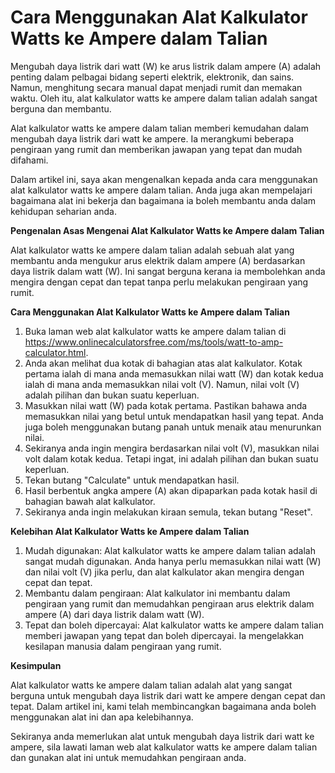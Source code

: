 Cara Menggunakan Alat Kalkulator Watts ke Ampere dalam Talian
=============================================================

Mengubah daya listrik dari watt (W) ke arus listrik dalam ampere (A) adalah penting dalam pelbagai bidang seperti elektrik, elektronik, dan sains. Namun, menghitung secara manual dapat menjadi rumit dan memakan waktu. Oleh itu, alat kalkulator watts ke ampere dalam talian adalah sangat berguna dan membantu.

Alat kalkulator watts ke ampere dalam talian memberi kemudahan dalam mengubah daya listrik dari watt ke ampere. Ia merangkumi beberapa pengiraan yang rumit dan memberikan jawapan yang tepat dan mudah difahami.

Dalam artikel ini, saya akan mengenalkan kepada anda cara menggunakan alat kalkulator watts ke ampere dalam talian. Anda juga akan mempelajari bagaimana alat ini bekerja dan bagaimana ia boleh membantu anda dalam kehidupan seharian anda.

**Pengenalan Asas Mengenai Alat Kalkulator Watts ke Ampere dalam Talian**

Alat kalkulator watts ke ampere dalam talian adalah sebuah alat yang membantu anda mengukur arus elektrik dalam ampere (A) berdasarkan daya listrik dalam watt (W). Ini sangat berguna kerana ia membolehkan anda mengira dengan cepat dan tepat tanpa perlu melakukan pengiraan yang rumit.

**Cara Menggunakan Alat Kalkulator Watts ke Ampere dalam Talian**

1. Buka laman web alat kalkulator watts ke ampere dalam talian di <https://www.onlinecalculatorsfree.com/ms/tools/watt-to-amp-calculator.html>.
2. Anda akan melihat dua kotak di bahagian atas alat kalkulator. Kotak pertama ialah di mana anda memasukkan nilai watt (W) dan kotak kedua ialah di mana anda memasukkan nilai volt (V). Namun, nilai volt (V) adalah pilihan dan bukan suatu keperluan.
3. Masukkan nilai watt (W) pada kotak pertama. Pastikan bahawa anda memasukkan nilai yang betul untuk mendapatkan hasil yang tepat. Anda juga boleh menggunakan butang panah untuk menaik atau menurunkan nilai.
4. Sekiranya anda ingin mengira berdasarkan nilai volt (V), masukkan nilai volt dalam kotak kedua. Tetapi ingat, ini adalah pilihan dan bukan suatu keperluan.
5. Tekan butang "Calculate" untuk mendapatkan hasil.
6. Hasil berbentuk angka ampere (A) akan dipaparkan pada kotak hasil di bahagian bawah alat kalkulator.
7. Sekiranya anda ingin melakukan kiraan semula, tekan butang "Reset".

**Kelebihan Alat Kalkulator Watts ke Ampere dalam Talian**

1. Mudah digunakan: Alat kalkulator watts ke ampere dalam talian adalah sangat mudah digunakan. Anda hanya perlu memasukkan nilai watt (W) dan nilai volt (V) jika perlu, dan alat kalkulator akan mengira dengan cepat dan tepat.
2. Membantu dalam pengiraan: Alat kalkulator ini membantu dalam pengiraan yang rumit dan memudahkan pengiraan arus elektrik dalam ampere (A) dari daya listrik dalam watt (W).
3. Tepat dan boleh dipercayai: Alat kalkulator watts ke ampere dalam talian memberi jawapan yang tepat dan boleh dipercayai. Ia mengelakkan kesilapan manusia dalam pengiraan yang rumit.

**Kesimpulan**

Alat kalkulator watts ke ampere dalam talian adalah alat yang sangat berguna untuk mengubah daya listrik dari watt ke ampere dengan cepat dan tepat. Dalam artikel ini, kami telah membincangkan bagaimana anda boleh menggunakan alat ini dan apa kelebihannya.

Sekiranya anda memerlukan alat untuk mengubah daya listrik dari watt ke ampere, sila lawati laman web alat kalkulator watts ke ampere dalam talian dan gunakan alat ini untuk memudahkan pengiraan anda.